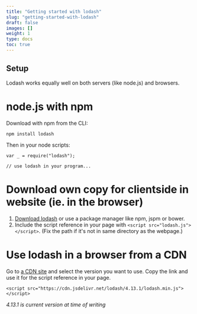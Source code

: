 ```yaml
---
title: "Getting started with lodash"
slug: "getting-started-with-lodash"
draft: false
images: []
weight: 1
type: docs
toc: true
---
```


## Setup
Lodash works equally well on both servers (like node.js) and browsers.

# node.js with npm

Download with npm from the CLI:

    npm install lodash

Then in your node scripts:

    var _ = require("lodash");
    
    // use lodash in your program...



# Download own copy for clientside in website (ie. in the browser)

1. [Download lodash][1] or use a package manager like npm, jspm or bower.
2. Include the script reference in your page with `<script src="lodash.js"></script>`. (Fix the path if it's not in same directory as the webpage.)

# Use lodash in a browser from a CDN

Go to [a CDN site][2] and select the version you want to use. Copy the link and use it for the script reference in your page.

    <script src="https://cdn.jsdelivr.net/lodash/4.13.1/lodash.min.js"></script>
*4.13.1 is current version at time of writing*


  [1]: https://lodash.com
  [2]: https://www.jsdelivr.com/projects/lodash

